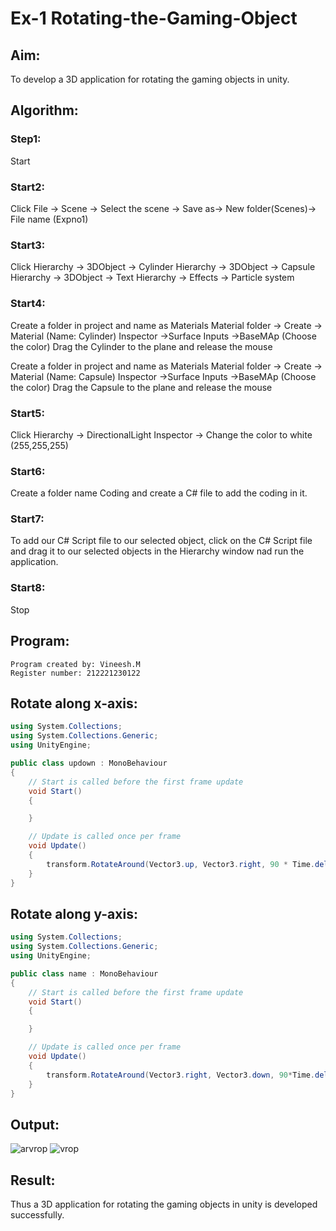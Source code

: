 # Ex-1 Rotating-the-Gaming-Object

## Aim:
To develop a 3D application for rotating the gaming objects in unity.
## Algorithm:
### Step1:
Start
### Start2:
Click File -> Scene -> Select the scene -> Save as-> New folder(Scenes)-> File name (Expno1)
### Start3:
Click Hierarchy -> 3DObject -> Cylinder
Hierarchy -> 3DObject -> Capsule
Hierarchy -> 3DObject -> Text
Hierarchy -> Effects -> Particle system
### Start4:
Create a folder in project and name as Materials
Material folder -> Create -> Material (Name: Cylinder)
Inspector ->Surface Inputs ->BaseMAp (Choose the color)
Drag the Cylinder to the plane and release the mouse

Create a folder in project and name as Materials
Material folder -> Create -> Material (Name: Capsule)
Inspector ->Surface Inputs ->BaseMAp (Choose the color)
Drag the Capsule to the plane and release the mouse

### Start5:
Click Hierarchy -> DirectionalLight
Inspector -> Change the color to white (255,255,255)

### Start6:
Create a folder name Coding and create a C# file to add the coding in it.

### Start7:
To add our C# Script file to our selected object, click on the C# Script file and drag it to our selected objects in the Hierarchy window nad run the application.

### Start8:
Stop

## Program:
```
Program created by: Vineesh.M
Register number: 212221230122
```
## Rotate along x-axis:

```cs
using System.Collections;
using System.Collections.Generic;
using UnityEngine;

public class updown : MonoBehaviour
{
    // Start is called before the first frame update
    void Start()
    {

    }

    // Update is called once per frame
    void Update()
    {
        transform.RotateAround(Vector3.up, Vector3.right, 90 * Time.deltaTime);
    }
}
```
## Rotate along y-axis:
```cs
using System.Collections;
using System.Collections.Generic;
using UnityEngine;

public class name : MonoBehaviour
{
    // Start is called before the first frame update
    void Start()
    {

    }

    // Update is called once per frame
    void Update()
    {
        transform.RotateAround(Vector3.right, Vector3.down, 90*Time.deltaTime);
    }
}
```

## Output:

![arvrop](https://user-images.githubusercontent.com/93427254/226115833-a9532ca8-055e-4d5f-a80d-c431103bdec6.png)
![vrop](https://user-images.githubusercontent.com/93427254/226115835-f523d318-6e8d-4ee3-92b5-5075c125651b.png)

## Result:
Thus a 3D application for rotating the gaming objects in unity is developed successfully.
